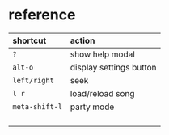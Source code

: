 # reference 

| shortcut       | action                  |
| :--            | :--                     |
| `?`            | show help modal         |
| `alt-o`        | display settings button |
| `left/right`   | seek                    |
| `l r`          | load/reload  song       |
| `meta-shift-l` | party mode              |
|                |                         |
|                |                         |
|                |                         |
|                |                         |
